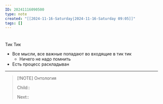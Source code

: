 ```yaml
---
ID: 20241116090500
type: note
created: "[[2024-11-16-Saturday|2024-11-16-Saturday 09:05]]"
tags: []
---
```

#  


Тик Тик

- Все мысли, все важные попадают во входящие в тик тик
	- Ничего не надо помнить
- Есть процесс раскладыван


---


> [!NOTE] Онтология
> 
> Child:: 
> 
> Next:: 
